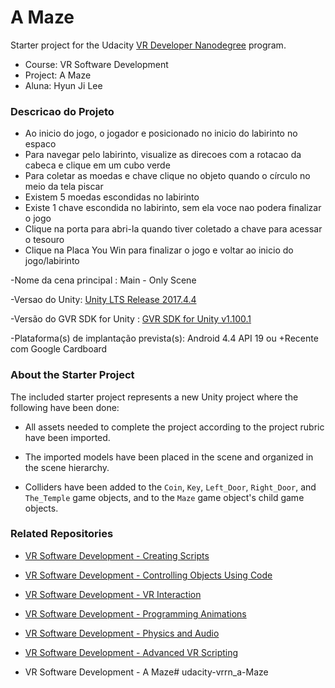 # A Maze
Starter project for the Udacity [VR Developer Nanodegree](http://udacity.com/vr) program.

- Course: VR Software Development
- Project: A Maze
- Aluna: Hyun Ji Lee


### Descricao do Projeto
- Ao inicio do jogo, o jogador e posicionado no inicio do labirinto no espaco
- Para navegar pelo labirinto, visualize as direcoes com a rotacao da cabeca e clique em um cubo verde
- Para coletar as moedas e chave clique no objeto quando o círculo no meio da tela piscar
- Existem 5 moedas escondidas no labirinto
- Existe 1 chave escondida no labirinto, sem ela voce nao podera finalizar o jogo
- Clique na porta para abri-la quando tiver coletado a chave para acessar o tesouro
- Clique na Placa You Win para finalizar o jogo e voltar ao inicio do jogo/labirinto

-Nome da cena principal : Main - Only Scene

-Versao do Unity: [Unity LTS Release 2017.4.4](https://unity3d.com/unity/qa/lts-releases?version=2017.4)

-Versão do GVR SDK for Unity : [GVR SDK for Unity v1.100.1](https://github.com/googlevr/gvr-unity-sdk/releases/tag/v1.100.1)

-Plataforma(s) de implantação prevista(s): Android 4.4 API 19 ou +Recente com Google Cardboard

### About the Starter Project

The included starter project represents a new Unity project where the following have been done:

- All assets needed to complete the project according to the project rubric have been imported.

- The imported models have been placed in the scene and organized in the scene hierarchy.

- Colliders have been added to the `Coin`, `Key`, `Left_Door`, `Right_Door`, and `The_Temple` game objects, and to the `Maze` game object's child game objects.



### Related Repositories

- [VR Software Development - Creating Scripts](https://github.com/udacity/VR-Software-Development_Creating-Scripts/releases)

- [VR Software Development - Controlling Objects Using Code](https://github.com/udacity/VR-Software-Development_Controlling-Objects-Using-Code/releases)

- [VR Software Development - VR Interaction](https://github.com/udacity/VR-Software-Development_VR-Interaction/releases)

- [VR Software Development - Programming Animations](https://github.com/udacity/VR-Software-Development_Programming-Animations/releases)

- [VR Software Development - Physics and Audio](https://github.com/udacity/VR-Software-Development_Physics-and-Audio/releases)

- [VR Software Development - Advanced VR Scripting](https://github.com/udacity/VR-Software-Development_Advanced-VR-Scripting/releases)

- VR Software Development - A Maze# udacity-vrrn_a-Maze
